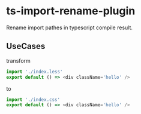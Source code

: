 # ts-import-rename-plugin

Rename import pathes in typescript compile result.

## UseCases

transform 

```typescript
import './index.less'
export default () => <div className='hello' />
```

to 

```typescript
import './index.css'
export default () => <div className='hello' />
```
